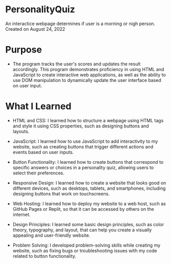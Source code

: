 # PersonalityQuiz

An interactice webpage determines if user is a morning or nigh person.
Created on August 24, 2022

# Purpose
* The program tracks the user's scores and updates the result accordingly. This program demonstrates proficiency in using HTML and JavaScript to create interactive web applications, as well as the ability to use DOM manipulation to dynamically update the user interface based on user input. 

# What I Learned

* HTML and CSS: I learned how to structure a webpage using HTML tags and style it using CSS properties, such as designing buttons and layouts.
* JavaScript: I learned how to use JavaScript to add interactivity to my website, such as creating buttons that trigger different actions and events based on user inputs.

* Button Functionality: I learned how to create buttons that correspond to specific answers or choices in a personality quiz, allowing users to select their preferences.

* Responsive Design: I learned how to create a website that looks good on different devices, such as desktops, tablets, and smartphones, including designing buttons that work on touchscreens.

* Web Hosting: I learned how to deploy my website to a web host, such as GitHub Pages or Replit, so that it can be accessed by others on the internet.

* Design Principles: I learned some basic design principles, such as color theory, typography, and layout, that can help you create a visually appealing and user-friendly website.

* Problem Solving: I developed problem-solving skills while creating my website, such as fixing bugs or troubleshooting issues with my code related to button functionality.

